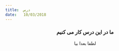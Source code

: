 ```yaml
---
title:  درس
date:   10/03/2018
---
```


### <center>ما در این درس کار می کنیم</center>
<center>لطفا بعدا بیا</center>